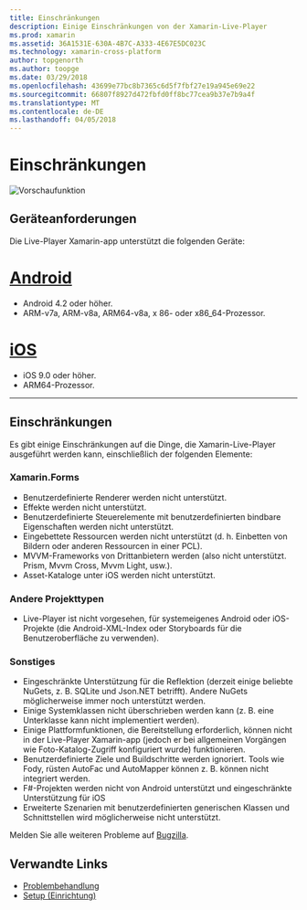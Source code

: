 ```yaml
---
title: Einschränkungen
description: Einige Einschränkungen von der Xamarin-Live-Player
ms.prod: xamarin
ms.assetid: 36A1531E-630A-4B7C-A333-4E67E5DC023C
ms.technology: xamarin-cross-platform
author: topgenorth
ms.author: toopge
ms.date: 03/29/2018
ms.openlocfilehash: 43699e77bc8b7365c6d5f7fbf27e19a945e69e22
ms.sourcegitcommit: 66807f8927d472fbfd0ff8bc77cea9b37e7b9a4f
ms.translationtype: MT
ms.contentlocale: de-DE
ms.lasthandoff: 04/05/2018
---
```

# <a name="limitations"></a>Einschränkungen

![Vorschaufunktion](~/media/shared/preview.png)

## <a name="device-requirements"></a>Geräteanforderungen
Die Live-Player Xamarin-app unterstützt die folgenden Geräte:

# <a name="androidtabandroid"></a>[Android](#tab/android)

- Android 4.2 oder höher.
- ARM-v7a, ARM-v8a, ARM64-v8a, x 86- oder x86_64-Prozessor.

# <a name="iostabios"></a>[iOS](#tab/ios)

- iOS 9.0 oder höher.
- ARM64-Prozessor.

-----

## <a name="limitations"></a>Einschränkungen

Es gibt einige Einschränkungen auf die Dinge, die Xamarin-Live-Player ausgeführt werden kann, einschließlich der folgenden Elemente:

### <a name="xamarinforms"></a>Xamarin.Forms
- Benutzerdefinierte Renderer werden nicht unterstützt.
- Effekte werden nicht unterstützt.
- Benutzerdefinierte Steuerelemente mit benutzerdefinierten bindbare Eigenschaften werden nicht unterstützt.
- Eingebettete Ressourcen werden nicht unterstützt (d. h. Einbetten von Bildern oder anderen Ressourcen in einer PCL).
- MVVM-Frameworks von Drittanbietern werden (also nicht unterstützt. Prism, Mvvm Cross, Mvvm Light, usw.).
- Asset-Kataloge unter iOS werden nicht unterstützt.

### <a name="other-project-types"></a>Andere Projekttypen
- Live-Player ist nicht vorgesehen, für systemeigenes Android oder iOS-Projekte (die Android-XML-Index oder Storyboards für die Benutzeroberfläche zu verwenden).

### <a name="misc"></a>Sonstiges
- Eingeschränkte Unterstützung für die Reflektion (derzeit einige beliebte NuGets, z. B. SQLite und Json.NET betrifft). Andere NuGets möglicherweise immer noch unterstützt werden.
- Einige Systemklassen nicht überschrieben werden kann (z. B. eine Unterklasse kann nicht implementiert werden).
- Einige Plattformfunktionen, die Bereitstellung erforderlich, können nicht in der Live-Player Xamarin-app (jedoch er bei allgemeinen Vorgängen wie Foto-Katalog-Zugriff konfiguriert wurde) funktionieren.
- Benutzerdefinierte Ziele und Buildschritte werden ignoriert. Tools wie Fody, rüsten AutoFac und AutoMapper können z. B. können nicht integriert werden.
- F#-Projekten werden nicht von Android unterstützt und eingeschränkte Unterstützung für iOS
- Erweiterte Szenarien mit benutzerdefinierten generischen Klassen und Schnittstellen wird möglicherweise nicht unterstützt.

Melden Sie alle weiteren Probleme auf [Bugzilla](https://aka.ms/live-player-report-issue).


## <a name="related-links"></a>Verwandte Links

- [Problembehandlung](~/tools/live-player/troubleshooting.md)
- [Setup (Einrichtung)](~/tools/live-player/install.md)
